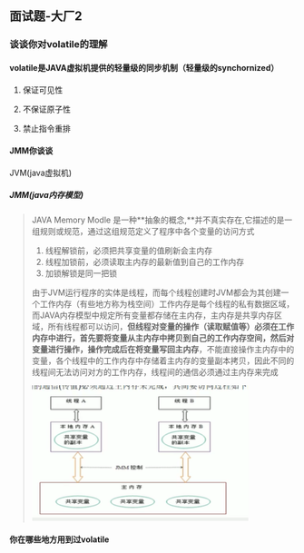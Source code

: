 ## 面试题-大厂2

### 谈谈你对volatile的理解

#### volatile是JAVA虚拟机提供的轻量级的同步机制（轻量级的synchornized）

1. 保证可见性

   > 

2. 不保证原子性

3. 禁止指令重排

#### JMM你谈谈

JVM(java虚拟机)

##### JMM(java内存模型)

> JAVA Memory Modle 是一种**抽象的概念,**并不真实存在,它描述的是一组规则或规范，通过这组规范定义了程序中各个变量的访问方式
>
> 1. 线程解锁前，必须把共享变量的值刷新会主内存
> 2. 线程加锁前，必须读取主内存的最新值到自己的工作内存
> 3. 加锁解锁是同一把锁
>
> 由于JVM运行程序的实体是线程，而每个线程创建时JVM都会为其创建一个工作内存（有些地方称为栈空间）工作内存是每个线程的私有数据区域，而JAVA内存模型中规定所有变量都存储在主内存，主内存是共享内存区域，所有线程都可以访问，**但线程对变量的操作（读取赋值等）必须在工作内存中进行，首先要将变量从主内存中拷贝到自己的工作内存空间，然后对变量进行操作，操作完成后在将变量写回主内存**，不能直接操作主内存中的变量，各个线程中的工作内存中存储着主内存的变量副本拷贝，因此不同的线程间无法访问对方的工作内存，线程间的通信必须通过主内存来完成
>
> ![](pic/1.png)

#### 你在哪些地方用到过volatile